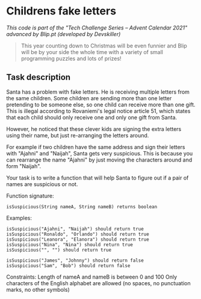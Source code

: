 # Childrens fake letters
*This code is part of the "Tech Challenge Series – Advent Calendar 2021" advanced by Blip.pt (developed by Devskiller)*

> This year counting down to Christmas will be even funnier and Blip will be by your side the whole time with a variety of small programming puzzles and lots of prizes!


## Task description
Santa has a problem with fake letters. He is receiving multiple letters from the same children. Some children are sending more than one letter pretending to be someone else, so one child can receive more than one gift. This is illegal according to Rovaniemi's legal notice article 51, which states that each child should only receive one and only one gift from Santa.

However, he noticed that these clever kids are signing the extra letters using their name, but just re-arranging the letters around.

For example if two children have the same address and sign their letters with "Ajahni" and "Naijah", Santa gets very suspicious. This is because you can rearrange the name "Ajahni" by just moving the characters around and form "Naijah".

Your task is to write a function that will help Santa to figure out if a pair of names are suspicious or not.

Function signature:

```isSuspicious(String nameA, String nameB) returns boolean```

Examples:
```
isSuspicious("Ajahni", "Naijah") should return true
isSuspicious("Ronaldo", "Orlando") should return true
isSuspicious("Leanora", "Elanora") should return true
isSuspicious("Nina", "Nina") should return true
isSuspicious("", "") should return true

isSuspicious("James", "Johnny") should return false
isSuspicious("Sam", "Bob") should return false
```
Constraints:
Length of nameA and nameB is between 0 and 100
Only characters of the English alphabet are allowed (no spaces, no punctuation marks, no other symbols)
